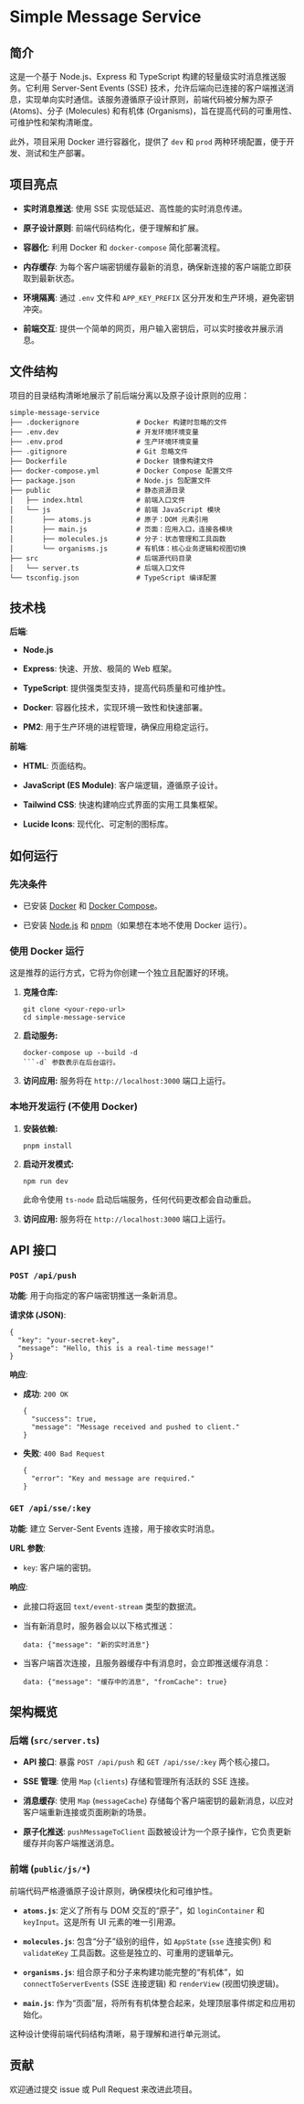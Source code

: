 # Simple Message Service

## 简介

这是一个基于 Node.js、Express 和 TypeScript 构建的轻量级实时消息推送服务。它利用 Server-Sent Events (SSE) 技术，允许后端向已连接的客户端推送消息，实现单向实时通信。该服务遵循原子设计原则，前端代码被分解为原子 (Atoms)、分子 (Molecules) 和有机体 (Organisms)，旨在提高代码的可重用性、可维护性和架构清晰度。

此外，项目采用 Docker 进行容器化，提供了 `dev` 和 `prod` 两种环境配置，便于开发、测试和生产部署。

## 项目亮点

- **实时消息推送**: 使用 SSE 实现低延迟、高性能的实时消息传递。
    
- **原子设计原则**: 前端代码结构化，便于理解和扩展。
    
- **容器化**: 利用 Docker 和 `docker-compose` 简化部署流程。
    
- **内存缓存**: 为每个客户端密钥缓存最新的消息，确保新连接的客户端能立即获取到最新状态。
    
- **环境隔离**: 通过 `.env` 文件和 `APP_KEY_PREFIX` 区分开发和生产环境，避免密钥冲突。
    
- **前端交互**: 提供一个简单的网页，用户输入密钥后，可以实时接收并展示消息。
    

## 文件结构

项目的目录结构清晰地展示了前后端分离以及原子设计原则的应用：

```
simple-message-service
├── .dockerignore              # Docker 构建时忽略的文件
├── .env.dev                   # 开发环境环境变量
├── .env.prod                  # 生产环境环境变量
├── .gitignore                 # Git 忽略文件
├── Dockerfile                 # Docker 镜像构建文件
├── docker-compose.yml         # Docker Compose 配置文件
├── package.json               # Node.js 包配置文件
├── public                     # 静态资源目录
│   ├── index.html             # 前端入口文件
│   └── js                     # 前端 JavaScript 模块
│       ├── atoms.js           # 原子：DOM 元素引用
│       ├── main.js            # 页面：应用入口，连接各模块
│       ├── molecules.js       # 分子：状态管理和工具函数
│       └── organisms.js       # 有机体：核心业务逻辑和视图切换
├── src                        # 后端源代码目录
│   └── server.ts              # 后端入口文件
└── tsconfig.json              # TypeScript 编译配置
```

## 技术栈

**后端**:

- **Node.js**
    
- **Express**: 快速、开放、极简的 Web 框架。
    
- **TypeScript**: 提供强类型支持，提高代码质量和可维护性。
    
- **Docker**: 容器化技术，实现环境一致性和快速部署。
    
- **PM2**: 用于生产环境的进程管理，确保应用稳定运行。
    

**前端**:

- **HTML**: 页面结构。
    
- **JavaScript (ES Module)**: 客户端逻辑，遵循原子设计。
    
- **Tailwind CSS**: 快速构建响应式界面的实用工具集框架。
    
- **Lucide Icons**: 现代化、可定制的图标库。
    

## 如何运行

### 先决条件

- 已安装 [Docker](https://www.docker.com/ "null") 和 [Docker Compose](https://docs.docker.com/compose/install/ "null")。
    
- 已安装 [Node.js](https://nodejs.org/ "null") 和 [pnpm](https://pnpm.io/ "null")（如果想在本地不使用 Docker 运行）。
    

### 使用 Docker 运行

这是推荐的运行方式，它将为你创建一个独立且配置好的环境。

1. **克隆仓库:**
    
    ```
    git clone <your-repo-url>
    cd simple-message-service
    ```
    
2. **启动服务:**
    
    ````
    docker-compose up --build -d
    ```-d` 参数表示在后台运行。
    
    ````
    
3. **访问应用:** 服务将在 `http://localhost:3000` 端口上运行。
    

### 本地开发运行 (不使用 Docker)

1. **安装依赖:**
    
    ```
    pnpm install
    ```
    
2. **启动开发模式:**
    
    ```
    npm run dev
    ```
    
    此命令使用 `ts-node` 启动后端服务，任何代码更改都会自动重启。
    
3. **访问应用:** 服务将在 `http://localhost:3000` 端口上运行。
    

## API 接口

### `POST /api/push`

**功能**: 用于向指定的客户端密钥推送一条新消息。

**请求体 (JSON)**:

```
{
  "key": "your-secret-key",
  "message": "Hello, this is a real-time message!"
}
```

**响应**:

- **成功**: `200 OK`
    
    ```
    {
      "success": true,
      "message": "Message received and pushed to client."
    }
    ```
    
- **失败**: `400 Bad Request`
    
    ```
    {
      "error": "Key and message are required."
    }
    ```
    

### `GET /api/sse/:key`

**功能**: 建立 Server-Sent Events 连接，用于接收实时消息。

**URL 参数**:

- `key`: 客户端的密钥。
    

**响应**:

- 此接口将返回 `text/event-stream` 类型的数据流。
    
- 当有新消息时，服务器会以以下格式推送：
    
    ```
    data: {"message": "新的实时消息"}
    
    ```
    
- 当客户端首次连接，且服务器缓存中有消息时，会立即推送缓存消息：
    
    ```
    data: {"message": "缓存中的消息", "fromCache": true}
    
    ```
    

## 架构概览

### 后端 (`src/server.ts`)

- **API 接口**: 暴露 `POST /api/push` 和 `GET /api/sse/:key` 两个核心接口。
    
- **SSE 管理**: 使用 `Map` (`clients`) 存储和管理所有活跃的 SSE 连接。
    
- **消息缓存**: 使用 `Map` (`messageCache`) 存储每个客户端密钥的最新消息，以应对客户端重新连接或页面刷新的场景。
    
- **原子化推送**: `pushMessageToClient` 函数被设计为一个原子操作，它负责更新缓存并向客户端推送消息。
    

### 前端 (`public/js/*`)

前端代码严格遵循原子设计原则，确保模块化和可维护性。

- **`atoms.js`**: 定义了所有与 DOM 交互的“原子”，如 `loginContainer` 和 `keyInput`。这是所有 UI 元素的唯一引用源。
    
- **`molecules.js`**: 包含“分子”级别的组件，如 `AppState` (`sse` 连接实例) 和 `validateKey` 工具函数。这些是独立的、可重用的逻辑单元。
    
- **`organisms.js`**: 组合原子和分子来构建功能完整的“有机体”，如 `connectToServerEvents` (SSE 连接逻辑) 和 `renderView` (视图切换逻辑)。
    
- **`main.js`**: 作为“页面”层，将所有有机体整合起来，处理顶层事件绑定和应用初始化。
    

这种设计使得前端代码结构清晰，易于理解和进行单元测试。

## 贡献

欢迎通过提交 issue 或 Pull Request 来改进此项目。